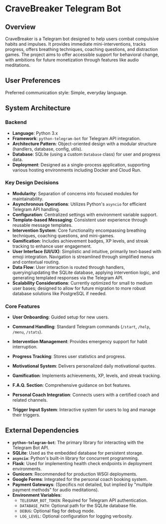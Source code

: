 # CraveBreaker Telegram Bot

## Overview
CraveBreaker is a Telegram bot designed to help users combat compulsive habits and impulses. It provides immediate mini-interventions, tracks progress, offers breathing techniques, coaching questions, and distraction games. The project aims to offer accessible support for behavioral change, with ambitions for future monetization through features like audio meditations.

## User Preferences
Preferred communication style: Simple, everyday language.

## System Architecture

### Backend
- **Language**: Python 3.x
- **Framework**: `python-telegram-bot` for Telegram API integration.
- **Architecture Pattern**: Object-oriented design with a modular structure (handlers, database, config, utils).
- **Database**: SQLite (using a custom `Database` class) for user and progress data.
- **Deployment**: Designed as a single-process application, supporting various hosting environments including Docker and Cloud Run.

### Key Design Decisions
- **Modularity**: Separation of concerns into focused modules for maintainability.
- **Asynchronous Operations**: Utilizes Python's `asyncio` for efficient Telegram API handling.
- **Configuration**: Centralized settings with environment variable support.
- **Template-based Messaging**: Consistent user experience through reusable message templates.
- **Intervention System**: Core functionality encompassing breathing techniques, coaching questions, and mini-games.
- **Gamification**: Includes achievement badges, XP levels, and streak tracking to enhance user engagement.
- **User Interface (UI/UX)**: Simplistic and intuitive, primarily text-based with emoji integration. Navigation is streamlined through simplified menus and contextual routing.
- **Data Flow**: User interaction is routed through handlers, querying/updating the SQLite database, applying intervention logic, and generating templated responses via the Telegram API.
- **Scalability Considerations**: Currently optimized for small to medium user bases; designed to allow for future migration to more robust database solutions like PostgreSQL if needed.

### Core Features
- **User Onboarding**: Guided setup for new users.
- **Command Handling**: Standard Telegram commands (`/start`, `/help`, `/menu`, `/stats`).
- **Intervention Management**: Provides emergency support for habit interruption.
- **Progress Tracking**: Stores user statistics and progress.
- **Motivational System**: Delivers personalized daily motivational quotes.
- **Gamification**: Implements achievements, XP, levels, and streak tracking.
- **F.A.Q. Section**: Comprehensive guidance on bot features.

- **Personal Coach Integration**: Connects users with a certified coach and related channels.
- **Trigger Input System**: Interactive system for users to log and manage their triggers.

## External Dependencies

- **`python-telegram-bot`**: The primary library for interacting with the Telegram Bot API.
- **SQLite**: Used as the embedded database for persistent storage.
- **`asyncio`**: Python's built-in library for concurrent programming.
- **Flask**: Used for implementing health check endpoints in deployment environments.
- **Gunicorn**: Recommended for production WSGI deployments.
- **Google Forms**: Integrated for the personal coach booking system.
- **Payment Gateways**: (Specifics not detailed, but implied by "multiple payment methods" for audio meditations).
- **Environment Variables**:
    - `TELEGRAM_BOT_TOKEN`: Required for Telegram API authentication.
    - `DATABASE_PATH`: Optional path for the SQLite database file.
    - `DEBUG`: Optional flag for debug mode.
    - `LOG_LEVEL`: Optional configuration for logging verbosity.